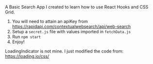 A Basic Search App I created to learn how to use React Hooks and CSS Grid.

1)  You will need to attain an apiKey from https://rapidapi.com/contextualwebsearch/api/web-search
2)  Setup a ```secret.js``` file with values imported in ```fetchData.js```
3)  Run ```npm start```
4)  Enjoy!


LoadingIndicator is not mine. I just modified the code from: https://loading.io/css/
